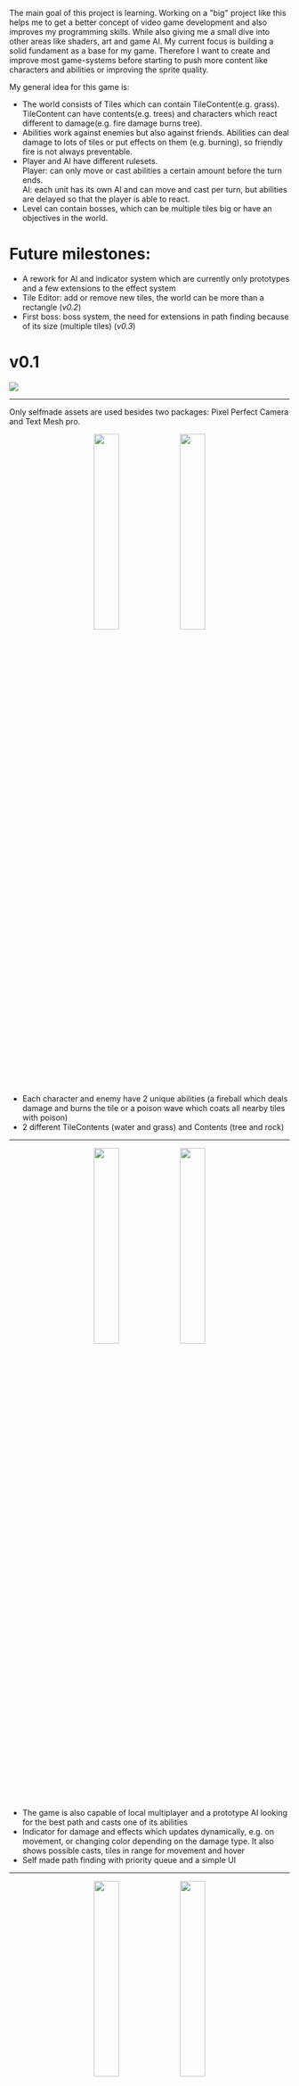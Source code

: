 
The main goal of this project is learning. Working on a "big" project like this helps me to get a better concept of video game development and also improves my programming skills. While also giving me a small dive into other areas like shaders, art and game AI.
My current focus is building a solid fundament as a base for my game. Therefore I want to create and improve most game-systems before starting to push more content like characters and abilities or improving the sprite quality.

My general idea for this game is:
*    The world consists of Tiles which can contain TileContent(e.g. grass). TileContent can have contents(e.g. trees) and characters which react different to damage(e.g. fire damage burns tree).
*    Abilities work against enemies but also against friends. Abilities can deal damage to lots of tiles or put effects on them (e.g. burning), so friendly fire is not always preventable.
*    Player and AI have different rulesets. 
 <br/>Player: can only move or cast abilities a certain amount before the turn ends.
 <br/>AI: each unit has its own AI and can move and cast per turn, but abilities are delayed so that the player is able to react.
*    Level can contain bosses, which can be multiple tiles big or have an objectives in the world.
 
# Future milestones:

* A rework for AI and indicator system which are currently only prototypes and a few extensions to the effect system
* Tile Editor: add or remove new tiles, the world can be more than a rectangle (*v0.2*)
* First boss: boss system, the need for extensions in path finding because of its size (multiple tiles) (*v0.3*)


# v0.1 


![](https://user-images.githubusercontent.com/42123779/47404197-b04b2080-d74c-11e8-8c88-428719e2d15f.gif)

---

Only selfmade assets are used besides two packages: Pixel Perfect Camera and Text Mesh pro.

<p float="left" align="middle">
  <img src="https://user-images.githubusercontent.com/42123779/47404198-b0e3b700-d74c-11e8-9d68-970d2a1a1727.png" width="30%" />
  <img src="https://user-images.githubusercontent.com/42123779/47404199-b0e3b700-d74c-11e8-8a61-3639655b50fb.png" width="30%" /> 
</p>



* Each character and enemy have 2 unique abilities (a fireball which deals damage and burns the tile or a poison wave which coats all nearby tiles with poison)
* 2 different TileContents (water and grass) and Contents (tree and rock)

--- 

<p float="left" align="middle">
  <img src="https://user-images.githubusercontent.com/42123779/47404200-b0e3b700-d74c-11e8-8fc9-2f41c9724514.png" width="30%" />
  <img src="https://user-images.githubusercontent.com/42123779/47404201-b0e3b700-d74c-11e8-8d3a-fb9958ed29f6.png" width="30%" /> 
</p>

* The game is also capable of local multiplayer and a prototype AI looking for the best path and casts one of its abilities
* Indicator for damage and effects which updates dynamically, e.g. on movement, or changing color depending on the damage type.  It also shows possible casts, tiles in range for movement and hover
* Self made path finding with priority queue and a simple UI

---


<p float="left" align="middle">
  <img src="https://user-images.githubusercontent.com/42123779/47404194-b04b2080-d74c-11e8-8496-f69cd8f93b28.png" width="30%" />
  <img src="https://user-images.githubusercontent.com/42123779/47404195-b04b2080-d74c-11e8-991b-0961a7db32ae.png" width="30%" />
</p>

* 4 Effects: thunder which deals also damage to all nearby water tiles, poison and burning deal periodic damage on turn end or by walking over it. Spider webs which prevents movement
* Environmental factor: Fire destroys trees, water tiles halve the fire damage and spiders are immune to poison
* Functional death of Units

---

![](https://user-images.githubusercontent.com/42123779/47404196-b04b2080-d74c-11e8-9cc8-7926bc3b5f0b.png)
* New Editor functionalities: a script changes alpha values on sprite import, helping shaders to draw an outline; a BuildWindow to simplify editing the world with undo and a custom inspector to generate a new clean world

